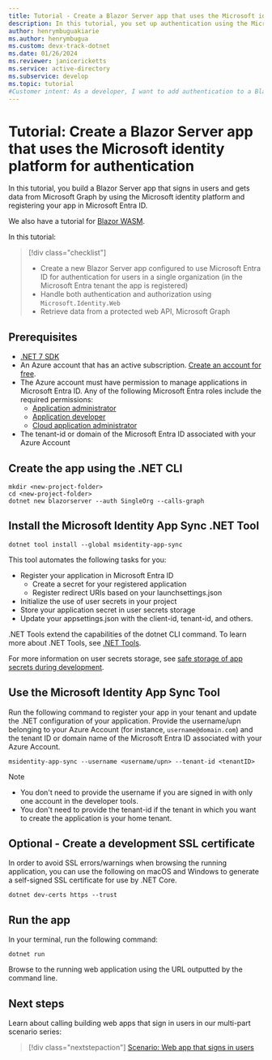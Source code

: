 ```yaml
---
title: Tutorial - Create a Blazor Server app that uses the Microsoft identity platform for authentication
description: In this tutorial, you set up authentication using the Microsoft identity platform in a Blazor Server app.
author: henrymbuguakiarie
ms.author: henrymbugua
ms.custom: devx-track-dotnet
ms.date: 01/26/2024
ms.reviewer: janicericketts
ms.service: active-directory
ms.subservice: develop
ms.topic: tutorial
#Customer intent: As a developer, I want to add authentication to a Blazor app.
---
```


# Tutorial: Create a Blazor Server app that uses the Microsoft identity platform for authentication

In this tutorial, you build a Blazor Server app that signs in users and gets data from Microsoft Graph by using the Microsoft identity platform and registering your app in Microsoft Entra ID.

We also have a tutorial for [Blazor WASM](tutorial-blazor-webassembly.md).

In this tutorial:

> [!div class="checklist"]
>
> - Create a new Blazor Server app configured to use Microsoft Entra ID for authentication for users in a single organization (in the Microsoft Entra tenant the app is registered)
> - Handle both authentication and authorization using `Microsoft.Identity.Web`
> - Retrieve data from a protected web API, Microsoft Graph

## Prerequisites

- [.NET 7 SDK](https://dotnet.microsoft.com/download/dotnet/7.0)
- An Azure account that has an active subscription. [Create an account for free](https://azure.microsoft.com/free/?WT.mc_id=A261C142F).
- The Azure account must have permission to manage applications in Microsoft Entra ID. Any of the following Microsoft Entra roles include the required permissions:
  - [Application administrator](~/identity/role-based-access-control/permissions-reference.md#application-administrator)
  - [Application developer](~/identity/role-based-access-control/permissions-reference.md#application-developer)
  - [Cloud application administrator](~/identity/role-based-access-control/permissions-reference.md#cloud-application-administrator)
- The tenant-id or domain of the Microsoft Entra ID associated with your Azure Account

## Create the app using the .NET CLI

```dotnetcli
mkdir <new-project-folder>
cd <new-project-folder>
dotnet new blazorserver --auth SingleOrg --calls-graph
```

## Install the Microsoft Identity App Sync .NET Tool

```dotnetcli
dotnet tool install --global msidentity-app-sync
```

This tool automates the following tasks for you:

- Register your application in Microsoft Entra ID
  - Create a secret for your registered application
  - Register redirect URIs based on your launchsettings.json
- Initialize the use of user secrets in your project
- Store your application secret in user secrets storage
- Update your appsettings.json with the client-id, tenant-id, and others.

.NET Tools extend the capabilities of the dotnet CLI command. To learn more about .NET Tools, see [.NET Tools](/dotnet/core/tools/global-tools).

For more information on user secrets storage, see [safe storage of app secrets during development](/aspnet/core/security/app-secrets).

## Use the Microsoft Identity App Sync Tool

Run the following command to register your app in your tenant and update the .NET configuration of your application. Provide the username/upn belonging to your Azure Account (for instance, `username@domain.com`) and the tenant ID or domain name of the Microsoft Entra ID associated with your Azure Account.

```dotnetcli
msidentity-app-sync --username <username/upn> --tenant-id <tenantID>
```

> [!Note]
> - You don't need to provide the username if you are signed in with only one account in the developer tools.
> - You don't need to provide the tenant-id if the tenant in which you want to create the application is your home tenant.

## Optional - Create a development SSL certificate

In order to avoid SSL errors/warnings when browsing the running application, you can use the following on macOS and Windows to generate a self-signed SSL certificate for use by .NET Core.

```dotnetcli
dotnet dev-certs https --trust
```

## Run the app

In your terminal, run the following command:

```dotnetcli
dotnet run
```

Browse to the running web application using the URL outputted by the command line.

## Next steps

Learn about calling building web apps that sign in users in our multi-part scenario series:

> [!div class="nextstepaction"]
> [Scenario: Web app that signs in users](scenario-web-app-sign-user-overview.md)
